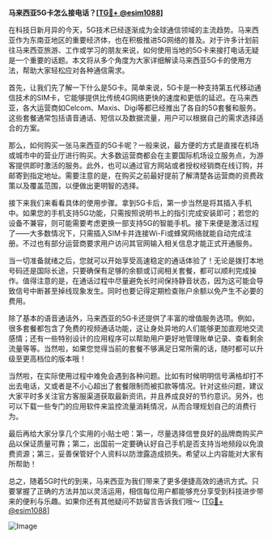 **马来西亚5G卡怎么接电话？[[TG💪+ @esim1088](https://t.me/s/esim1088)]**

在科技日新月异的今天，5G技术已经逐渐成为全球通信领域的主流趋势。马来西亚作为东南亚地区的重要经济体，也在积极推进5G网络的普及。对于许多计划前往马来西亚旅游、工作或学习的朋友来说，如何使用当地的5G卡来接打电话无疑是一个重要的话题。本文将从多个角度为大家详细解读马来西亚5G卡的使用方法，帮助大家轻松应对各种通信需求。

首先，让我们先了解一下什么是5G卡。简单来说，5G卡是一种支持第五代移动通信技术的SIM卡，它能够提供比传统4G网络更快的速度和更低的延迟。在马来西亚，各大运营商如Celcom、Maxis、Digi等都已经推出了各自的5G套餐和服务。这些套餐通常包括语音通话、短信以及数据流量，用户可以根据自己的需求选择适合的方案。

那么，如何购买一张马来西亚的5G卡呢？一般来说，最方便的方式是直接在机场或城市中的营业厅进行购买。大多数运营商都会在主要国际机场设立服务点，为游客提供即时激活的服务。此外，也可以通过官方网站或者授权经销商在线订购，并邮寄到指定地址。需要注意的是，在购买之前最好提前了解清楚各运营商的资费政策以及覆盖范围，以便做出更明智的选择。

接下来我们来看看具体的使用步骤。拿到5G卡后，第一步当然是将其插入手机中。如果您的手机支持5G功能，只需按照说明书上的指引完成安装即可；若您的设备不兼容，则可能需要考虑更换一部支持5G的智能手机。接下来便是激活过程了——大多数情况下，只需插入SIM卡并连接Wi-Fi或蜂窝网络就能自动完成注册。不过也有部分运营商要求用户访问其官网输入相关信息才能正式开通服务。

当一切准备就绪之后，您就可以开始享受高速稳定的通话体验了！无论是拨打本地号码还是国际长途，只要确保有足够的余额或订阅相关套餐，都可以顺利完成操作。值得注意的是，在通话过程中尽量避免长时间保持静音状态，因为这可能会导致信号中断甚至掉线现象发生。同时也要记得定期检查账户余额以免产生不必要的费用。

除了基本的语音通话外，马来西亚的5G卡还提供了丰富的增值服务选项。例如，很多套餐都包含了免费的视频通话功能，这让身处异地的人们能够更加直观地交流感情；还有一些特别设计的应用程序可以帮助用户更好地管理账单记录、查看剩余流量等等。当然啦，如果您觉得当前的套餐不够满足日常所需的话，随时都可以升级至更高档位的版本哦！

当然啦，在实际使用过程中难免会遇到各种问题。比如有时候明明信号满格却打不出去电话，又或者是不小心超出了套餐限制而被扣款等情况。针对这些问题，建议大家平时多关注官方客服渠道获取最新资讯，并且养成良好的节约意识。另外，也可以下载一些专门的应用软件来监控流量消耗情况，从而合理规划自己的消费行为。

最后再给大家分享几个实用的小贴士吧：第一，尽量选择信誉良好的品牌商购买产品以保证质量可靠；第二，出国前一定要确认好自己手机是否支持当地频段以免浪费资源；第三，妥善保管好个人资料以防泄露造成损失。希望以上内容能对大家有所帮助！

总之，随着5G时代的到来，马来西亚为我们带来了更多便捷高效的通讯方式。只要掌握了正确的方法并加以灵活运用，相信每位用户都能够充分享受到科技进步带来的便利与乐趣。如果你还有其他疑问不妨留言告诉我们哦～ [[TG💪+ @esim1088](https://t.me/s/esim1088)] 

![Image](https://i.postimg.cc/4NQfJmqS/Snipaste-2025-05-13-00-14-12.png)